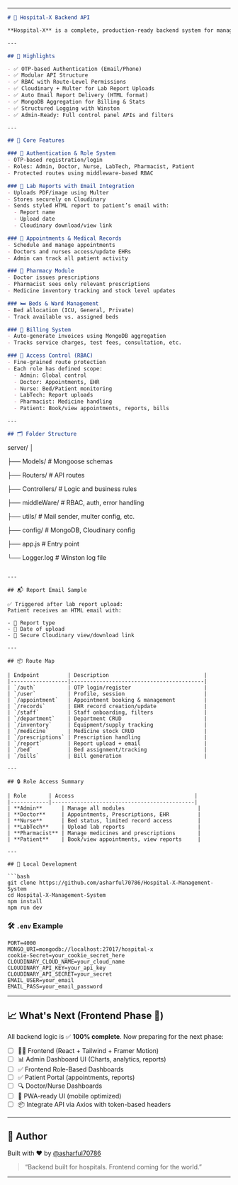 
---

```markdown
# 🏥 Hospital-X Backend API

**Hospital-X** is a complete, production-ready backend system for managing complex hospital operations. Built with **Node.js**, **Express**, and **MongoDB**, this API powers real-time workflows for appointments, lab reports, billing, user management, and more — all secured by a robust **Role-Based Access Control (RBAC)** system.

---

## 🌟 Highlights

- ✅ OTP-based Authentication (Email/Phone)
- ✅ Modular API Structure
- ✅ RBAC with Route-Level Permissions
- ✅ Cloudinary + Multer for Lab Report Uploads
- ✅ Auto Email Report Delivery (HTML format)
- ✅ MongoDB Aggregation for Billing & Stats
- ✅ Structured Logging with Winston
- ✅ Admin-Ready: Full control panel APIs and filters

---

## 🚀 Core Features

### 🔐 Authentication & Role System
- OTP-based registration/login
- Roles: Admin, Doctor, Nurse, LabTech, Pharmacist, Patient
- Protected routes using middleware-based RBAC

### 🧪 Lab Reports with Email Integration
- Uploads PDF/image using Multer
- Stores securely on Cloudinary
- Sends styled HTML report to patient’s email with:
  - Report name
  - Upload date
  - Cloudinary download/view link

### 📅 Appointments & Medical Records
- Schedule and manage appointments
- Doctors and nurses access/update EHRs
- Admin can track all patient activity

### 💊 Pharmacy Module
- Doctor issues prescriptions
- Pharmacist sees only relevant prescriptions
- Medicine inventory tracking and stock level updates

### 🛏 Beds & Ward Management
- Bed allocation (ICU, General, Private)
- Track available vs. assigned beds

### 💸 Billing System
- Auto-generate invoices using MongoDB aggregation
- Tracks service charges, test fees, consultation, etc.

### 🧱 Access Control (RBAC)
- Fine-grained route protection
- Each role has defined scope:
  - Admin: Global control
  - Doctor: Appointments, EHR
  - Nurse: Bed/Patient monitoring
  - LabTech: Report uploads
  - Pharmacist: Medicine handling
  - Patient: Book/view appointments, reports, bills

---

## 🗂️ Folder Structure

```

server/
│

├── Models/          # Mongoose schemas

├── Routers/         # API routes

├── Controllers/     # Logic and business rules

├── middleWare/      # RBAC, auth, error handling

├── utils/           # Mail sender, multer config, etc.

├── config/          # MongoDB, Cloudinary config

├── app.js           # Entry point

└── Logger.log       # Winston log file

````

---

## 📬 Report Email Sample

✅ Triggered after lab report upload:  
Patient receives an HTML email with:

- 📄 Report type
- 📅 Date of upload
- 🔗 Secure Cloudinary view/download link

---

## 📦 Route Map

| Endpoint         | Description                              |
|------------------|------------------------------------------|
| `/auth`          | OTP login/register                       |
| `/user`          | Profile, session                         |
| `/appointment`   | Appointment booking & management         |
| `/records`       | EHR record creation/update               |
| `/staff`         | Staff onboarding, filters                |
| `/department`    | Department CRUD                          |
| `/inventory`     | Equipment/supply tracking                |
| `/medicine`      | Medicine stock CRUD                      |
| `/prescriptions` | Prescription handling                    |
| `/report`        | Report upload + email                    |
| `/bed`           | Bed assignment/tracking                  |
| `/bills`         | Bill generation                          |

---

## 🔒 Role Access Summary

| Role       | Access                                      |
|------------|---------------------------------------------|
| **Admin**      | Manage all modules                       |
| **Doctor**     | Appointments, Prescriptions, EHR         |
| **Nurse**      | Bed status, limited record access        |
| **LabTech**    | Upload lab reports                       |
| **Pharmacist** | Manage medicines and prescriptions       |
| **Patient**    | Book/view appointments, view reports     |

---

## 🧪 Local Development

```bash
git clone https://github.com/asharful70786/Hospital-X-Management-System
cd Hospital-X-Management-System
npm install
npm run dev
````

### 🛠️ `.env` Example

```env
PORT=4000
MONGO_URI=mongodb://localhost:27017/hospital-x
cookie-Secret=your_cookie_secret_here
CLOUDINARY_CLOUD_NAME=your_cloud_name
CLOUDINARY_API_KEY=your_api_key
CLOUDINARY_API_SECRET=your_secret
EMAIL_USER=your_email
EMAIL_PASS=your_email_password
```

---

## 📈 What's Next (Frontend Phase 🚀)

All backend logic is ✅ **100% complete**. Now preparing for the next phase:

* [ ] 🧑‍💻 Frontend (React + Tailwind + Framer Motion)
* [ ] 📊 Admin Dashboard UI (Charts, analytics, reports)
* [ ] ✅ Frontend Role-Based Dashboards
* [ ] ✅ Patient Portal (appointments, reports)
* [ ] 🔍 Doctor/Nurse Dashboards
* [ ] 📱 PWA-ready UI (mobile optimized)
* [ ] 📦 Integrate API via Axios with token-based headers

---

## 🙌 Author

Built with ❤️ by [@asharful70786](https://github.com/asharful70786)

> “Backend built for hospitals. Frontend coming for the world.”

---




